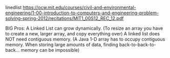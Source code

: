 linedlist
https://ocw.mit.edu/courses/civil-and-environmental-engineering/1-00-introduction-to-computers-and-engineering-problem-solving-spring-2012/recitations/MIT1_00S12_REC_12.pdf

BIG Pros:
A Linked List can grow dynamically.
(To resize an array you have to create a new, larger array, and copy everything over)
A linked list does NOT need contiguous memory.
(A Java 1-D array has to occupy contiguous memory. When storing large amounts of data,
finding back-to-back-to-back… memory can be impossible)

